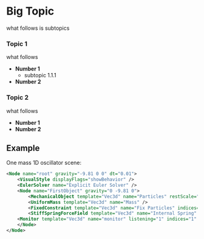 Big Topic
=======================

what follows is subtopics

### Topic 1
what follows
- **Number 1**
  - subtopic 1.1.1
- **Number 2**


### Topic 2
what follows
- **Number 1**
- **Number 2**

Example
-------

One mass 1D oscillator scene:
```xml
<Node name="root" gravity="-9.81 0 0" dt="0.01">
    <VisualStyle displayFlags="showBehavior" />
    <EulerSolver name="Explicit Euler Solver" />
    <Node name="FirstObject" gravity="0 -9.81 0">
        <MechanicalObject template="Vec3d" name="Particles" restScale="1" position="0 0 0 1 0 0" />
        <UniformMass template="Vec3d" name="Mass" />
        <FixedConstraint template="Vec3d" name="Fix Particles" indices="0" />
        <StiffSpringForceField template="Vec3d" name="Internal Spring" spring="0 1 10 0.0 1&#x0A;" />
	<Monitor template="Vec3d" name="monitor" listening="1" indices="1" ExportPositions="true" ExportVelocities="true" ExportForces="true" />
    </Node>
</Node>
```




